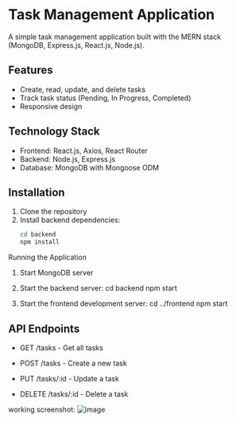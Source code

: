 # Task Management Application

A simple task management application built with the MERN stack (MongoDB, Express.js, React.js, Node.js).

## Features

- Create, read, update, and delete tasks
- Track task status (Pending, In Progress, Completed)
- Responsive design

## Technology Stack

- Frontend: React.js, Axios, React Router
- Backend: Node.js, Express.js
- Database: MongoDB with Mongoose ODM

## Installation

1. Clone the repository
2. Install backend dependencies:
   ```bash
   cd backend
   npm install
   ```

Running the Application

1. Start MongoDB server

2. Start the backend server:
   cd backend
   npm start

3. Start the frontend development server:
   cd ../frontend
   npm start

## API Endpoints

- GET /tasks - Get all tasks

- POST /tasks - Create a new task

- PUT /tasks/:id - Update a task

- DELETE /tasks/:id - Delete a task

working screenshot:
![image](https://github.com/user-attachments/assets/d7797943-4113-462c-a9ed-2cc0f8d63a01)
